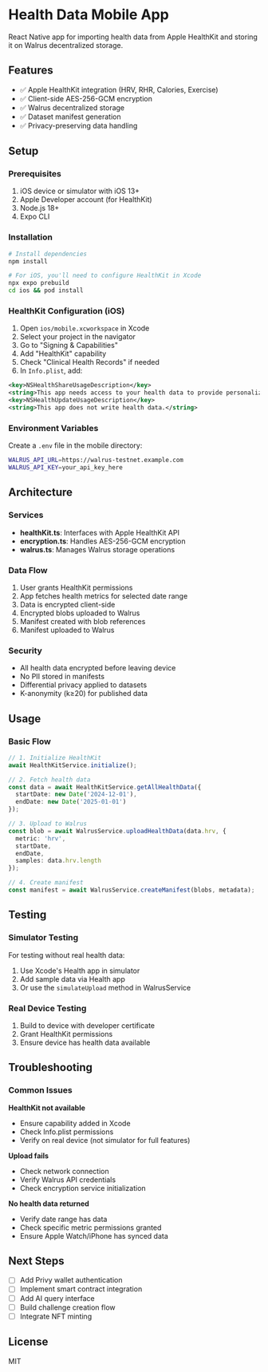 # Health Data Mobile App

React Native app for importing health data from Apple HealthKit and storing it on Walrus decentralized storage.

## Features

- ✅ Apple HealthKit integration (HRV, RHR, Calories, Exercise)
- ✅ Client-side AES-256-GCM encryption
- ✅ Walrus decentralized storage
- ✅ Dataset manifest generation
- ✅ Privacy-preserving data handling

## Setup

### Prerequisites

1. iOS device or simulator with iOS 13+
2. Apple Developer account (for HealthKit)
3. Node.js 18+
4. Expo CLI

### Installation

```bash
# Install dependencies
npm install

# For iOS, you'll need to configure HealthKit in Xcode
npx expo prebuild
cd ios && pod install
```

### HealthKit Configuration (iOS)

1. Open `ios/mobile.xcworkspace` in Xcode
2. Select your project in the navigator
3. Go to "Signing & Capabilities"
4. Add "HealthKit" capability
5. Check "Clinical Health Records" if needed
6. In `Info.plist`, add:

```xml
<key>NSHealthShareUsageDescription</key>
<string>This app needs access to your health data to provide personalized insights and enable challenges.</string>
<key>NSHealthUpdateUsageDescription</key>
<string>This app does not write health data.</string>
```

### Environment Variables

Create a `.env` file in the mobile directory:

```bash
WALRUS_API_URL=https://walrus-testnet.example.com
WALRUS_API_KEY=your_api_key_here
```

## Architecture

### Services

- **healthKit.ts**: Interfaces with Apple HealthKit API
- **encryption.ts**: Handles AES-256-GCM encryption
- **walrus.ts**: Manages Walrus storage operations

### Data Flow

1. User grants HealthKit permissions
2. App fetches health metrics for selected date range
3. Data is encrypted client-side
4. Encrypted blobs uploaded to Walrus
5. Manifest created with blob references
6. Manifest uploaded to Walrus

### Security

- All health data encrypted before leaving device
- No PII stored in manifests
- Differential privacy applied to datasets
- K-anonymity (k≥20) for published data

## Usage

### Basic Flow

```typescript
// 1. Initialize HealthKit
await HealthKitService.initialize();

// 2. Fetch health data
const data = await HealthKitService.getAllHealthData({
  startDate: new Date('2024-12-01'),
  endDate: new Date('2025-01-01')
});

// 3. Upload to Walrus
const blob = await WalrusService.uploadHealthData(data.hrv, {
  metric: 'hrv',
  startDate,
  endDate,
  samples: data.hrv.length
});

// 4. Create manifest
const manifest = await WalrusService.createManifest(blobs, metadata);
```

## Testing

### Simulator Testing

For testing without real health data:

1. Use Xcode's Health app in simulator
2. Add sample data via Health app
3. Or use the `simulateUpload` method in WalrusService

### Real Device Testing

1. Build to device with developer certificate
2. Grant HealthKit permissions
3. Ensure device has health data available

## Troubleshooting

### Common Issues

**HealthKit not available**
- Ensure capability added in Xcode
- Check Info.plist permissions
- Verify on real device (not simulator for full features)

**Upload fails**
- Check network connection
- Verify Walrus API credentials
- Check encryption service initialization

**No health data returned**
- Verify date range has data
- Check specific metric permissions granted
- Ensure Apple Watch/iPhone has synced data

## Next Steps

- [ ] Add Privy wallet authentication
- [ ] Implement smart contract integration
- [ ] Add AI query interface
- [ ] Build challenge creation flow
- [ ] Integrate NFT minting

## License

MIT
